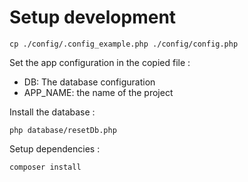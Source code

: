 
# Setup development

```shell
cp ./config/.config_example.php ./config/config.php
```

Set the app configuration in the copied file :
  * DB: The database configuration
  * APP_NAME: the name of the project


Install the database :
```shell
php database/resetDb.php
```

Setup dependencies :
```shell
composer install
```
